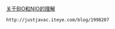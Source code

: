 [关于BIO和NIO的理解](https://www.cnblogs.com/zedosu/p/6666984.html)

````aidl
http://justjavac.iteye.com/blog/1998207

````